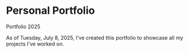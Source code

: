 # Personal Portfolio
Portfolio 2025

As of Tuesday, July 8, 2025, I’ve created this portfolio to showcase all my projects I’ve worked on.
